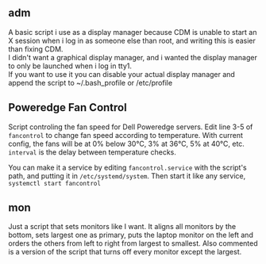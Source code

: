 ## adm  
A basic script i use as a display manager because CDM is unable to start an X session when i log in as someone else than root, and writing this is easier than fixing CDM.  
I didn't want a graphical display manager, and i wanted the display manager to only be launched when i log in tty1.  
If you want to use it you can disable your actual display manager and append the script to ~/.bash_profile or /etc/profile

## Poweredge Fan Control
Script controling the fan speed for Dell Poweredge servers.
Edit line 3-5 of `fancontrol` to change fan speed according to temperature.
With current config, the fans will be at 0% below 30°C, 3% at 36°C, 5% at 40°C, etc.
`interval` is the delay between temperature checks.  
  
You can make it a service by editing `fancontrol.service` with the script's path, 
and putting it in `/etc/systemd/system`.
Then start it like any service, `systemctl start fancontrol`

## mon
Just a script that sets monitors like I want.
It aligns all monitors by the bottom, sets largest one as primary,
puts the laptop monitor on the left and orders the others from left to right from largest to smallest.
Also commented is a version of the script that turns off every monitor except the largest.
